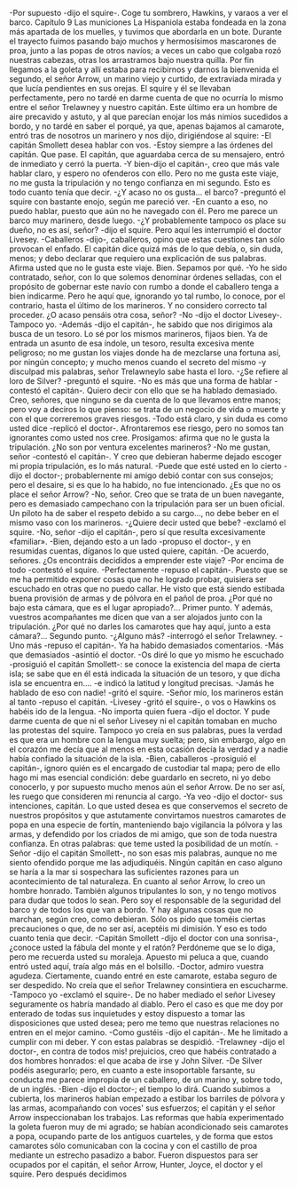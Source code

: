 -Por supuesto -dijo el squire-. Coge tu sombrero, Hawkins, y varaos a ver el barco.
Capítulo 9
Las municiones
La Hispaniola estaba fondeada en la zona más apartada de los muelles, y tuvimos que abordarla en un
bote. Durante el trayecto fuimos pasando bajo muchos y hermosísimos mascarones de proa, junto a las popas
de otros navíos; a veces un cabo que colgaba rozó nuestras cabezas, otras los arrastramos bajo nuestra
quilla. Por fin llegamos a la goleta y allí estaba para recibirnos y darnos la bienvenida el segundo, el señor
Arrow, un marino viejo y curtido, de extraviada mirada y que lucía pendientes en sus orejas. El squire y él
se llevaban perfectamente, pero no tardé en darme cuenta de que no ocurría lo mismo entre el señor Trelawney
y nuestro capitán.
Este último era un hombre de aire precavido y astuto, y al que parecían enojar los más nimios sucedidos
a bordo, y no tardé en saber el porqué, ya que, apenas bajamos al camarote, entró tras de nosotros un marinero
y nos dijo, dirigiéndose al squire:
-El capitán Smollett desea hablar con vos.
-Estoy siempre a las órdenes del capitán. Que pase.
El capitán, que aguardaba cerca de su mensajero, entró de inmediato y cerró la puerta.
-Y bien-dijo el capitán-, creo que más vale hablar claro, y espero no ofenderos con ello. Pero no me gusta
este viaje, no me gusta la tripulación y no tengo confianza en mi segundo. Esto es todo cuanto tenía que
decir.
-¿Y acaso no os gusta... el barco? -preguntó el squire con bastante enojo, según me pareció ver.
-En cuanto a eso, no puedo hablar, puesto que aún no he navegado con él. Pero me parece un barco muy
marinero, desde luego.
-¿Y probablemente tampoco os place su dueño, no es así, señor? -dijo el squire.
Pero aquí les interrumpió el doctor Livesey.
-Caballeros -dijo-, caballeros, opino que estas cuestiones tan sólo provocan el enfado. El capitán dice
quizá más de lo que debía, o, sin duda, menos; y debo declarar que requiero una explicación de sus palabras.
Afirma usted que no le gusta este viaje. Bien. Sepamos por qué.
-Yo he sido contratado, señor, con lo que solemos denominar órdenes selladas, con el propósito de gobernar
este navío con rumbo a donde el caballero tenga a bien indicarme. Pero he aquí que, ignorando yo
tal rumbo, lo conoce, por el contrario, hasta el último de los marineros. Y no considero correcto tal proceder.
¿O acaso pensáis otra cosa, señor?
-No -dijo el doctor Livesey-. Tampoco yo.
-Además -dijo el capitán-, he sabido que nos dirigimos ala busca de un tesoro. Lo sé por los mismos marineros,
fijaos bien. Ya de entrada un asunto de esa índole, un tesoro, resulta excesiva mente peligroso; no
me gustan los viajes donde ha de mezclarse una fortuna así, por ningún concepto; y mucho menos cuando
el secreto del mismo -y disculpad mis palabras, señor Trelawneylo sabe hasta el loro.
-¿Se refiere al loro de Silver? -preguntó el squire.
-No es más que una forma de hablar -contestó el capitán-. Quiero decir con ello que se ha hablado demasiado.
Creo, señores, que ninguno se da cuenta de lo que llevamos entre manos; pero voy a deciros lo que
pienso: se trata de un negocio de vida o muerte y con el que correremos graves riesgos.
-Todo está claro, y sin duda es como usted dice -replicó el doctor-. Afrontaremos ese riesgo, pero no somos
tan ignorantes como usted nos cree. Prosigamos: afirma que no le gusta la tripulación. ¿No son por
ventura excelentes marineros?
-No me gustan, señor -contestó el capitán-. Y creo que debieran haberme dejado escoger mi propia tripulación,
es lo más natural.
-Puede que esté usted en lo cierto -dijo el doctor-; probablernente mi amigo debió contar con sus consejos;
pero el desaire, si es que lo ha habido, no fue intencionado. ¿Es que no os place el señor Arrow?
-No, señor. Creo que se trata de un buen navegante, pero es demasiado campechano con la tripulación
para ser un buen oficial. Un piloto ha de saber el respeto debido a su cargo..., no debe beber en el mismo
vaso con los marineros.
-¿Quiere decir usted que bebe? -exclamó el squire. -No, señor -dijo el capitán-, pero sí que resulta excesivamente
«familiar».
-Bien, dejando esto a un lado -propuso el doctor-, y en resumidas cuentas, díganos lo que usted quiere,
capitán.
-De acuerdo, señores. ¿Os encontráis decididos a emprender este viaje?
-Por encima de todo -contestó el squire.
-Perfectamente -repuso el capitán-. Puesto que se me ha permitido exponer cosas que no he logrado probar,
quisiera ser escuchado en otras que no puedo callar. He visto que está siendo estibada buena provisión
de armas y de pólvora en el pañol de proa. ¿Por qué no bajo esta cámara, que es el lugar apropiado?... Primer
punto. Y además, vuestros acompañantes me dicen que van a ser alojados junto con la tripulación. ¿Por
qué no darles los camarotes que hay aquí, junto a esta cámara?... Segundo punto. -¿Alguno más? -interrogó
el señor Trelawney.
-Uno más -repuso el capitán-. Ya ha habido demasiados comentarios.
-Más que demasiados -asintió el doctor.
-Os diré lo que yo mismo he escuchado -prosiguió el capitán Smollett-: se conoce la existencia del mapa
de cierta isla; se sabe que en él está indicada la situación de un tesoro, y que dicha isla se encuentra en.... -e
indicó la latitud y longitud precisas.
-Jamás he hablado de eso con nadie! -gritó el squire.
-Señor mío, los marineros están al tanto -repuso el capitán.
-Livesey -gritó el squire-, o vos o Hawkins os habéis ido de la lengua.
-No importa quien fuera -dijo el doctor.
Y pude darme cuenta de que ni el señor Livesey ni el capitán tomaban en mucho las protestas del squire.
Tampoco yo creía en sus palabras, pues la verdad es que era un hombre con la lengua muy suelta; pero, sin
embargo, algo en el corazón me decía que al menos en esta ocasión decía la verdad y a nadie había confiado
la situación de la isla.
-Bien, caballeros -prosiguió el capitán-, ignoro quién es el encargado de custodiar tal mapa; pero de ello
hago mi mas esencial condición: debe guardarlo en secreto, ni yo debo conocerlo, y por supuesto mucho
menos aún el señor Arrow. De no ser así, les ruego que consideren mi renuncia al cargo.
-Ya veo -dijo el doctor- sus intenciones, capitán. Lo que usted desea es que conservemos el secreto de
nuestros propósitos y que astutamente convirtamos nuestros camarotes de popa en una especie de fortín,
manteniendo bajo vigilancia la pólvora y las armas, y defendido por los criados de mi amigo, que son de
toda nuestra confianza. En otras palabras: que teme usted la posibilidad de un motín.
-Señor -dijo el capitán Smollett-, no son esas mis palabras, aunque no me siento ofendido porque me las
adjudiquéis. Ningún capitán en caso alguno se haría a la mar si sospechara las suficientes razones para un
acontecimiento de tal naturaleza. En cuanto al señor Arrow, lo creo un hombre honrado. También algunos
tripulantes lo son, y no tengo motivos para dudar que todos lo sean. Pero soy el responsable de la seguridad
del barco y de todos los que van a bordo. Y hay algunas cosas que no marchan, según creo, como debieran.
Sólo os pido que toméis ciertas precauciones o que, de no ser así, aceptéis mi dimisión. Y eso es todo cuanto
tenía que decir.
-Capitán Smollett -dijo el doctor con una sonrisa-, ¿conoce usted la fábula del monte y el ratón? Perdóneme
que se lo diga, pero me recuerda usted su moraleja. Apuesto mi peluca a que, cuando entró usted
aquí, traía algo más en el bolsillo.
-Doctor, admiro vuestra agudeza. Ciertamente, cuando entré en este camarote, estaba seguro de ser despedido.
No creía que el señor Trelawney consintiera en escucharme.
-Tampoco yo -exclamó el squire-. De no haber mediado el señor Livesey seguramente os habría mandado
al diablo. Pero el caso es que me doy por enterado de todas sus inquietudes y estoy dispuesto a tomar las
disposiciones que usted desea; pero me temo que nuestras relaciones no entren en el mejor camino.
-Como gustéis -dijo el capitán-. Me he limitado a cumplir con mi deber.
Y con estas palabras se despidió.
-Trelawney -dijo el doctor-, en contra de todos mis! prejuicios, creo que habéis contratado a dos hombres
honrados: el que acaba de irse y John Silver.
-De Silver podéis asegurarlo; pero, en cuanto a este insoportable farsante, su conducta me parece impropia
de un caballero, de un marino y, sobre todo, de un inglés.
-Bien -dijo el doctor-; el tiempo lo dirá.
Cuando subimos a cubierta, los marineros habían empezado a estibar los barriles de pólvora y las armas,
acompañando con voces' sus esfuerzos; el capitán y el señor Arrow inspeccionaban los trabajos.
Las reformas que había experimentado la goleta fueron muy de mi agrado; se habían acondicionado seis
camarotes a popa, ocupando parte de los antiguos cuarteles, y de forma que estos camarotes sólo comunicaban
con la cocina y con el castillo de proa mediante un estrecho pasadizo a babor. Fueron dispuestos para
ser ocupados por el capitán, el señor Arrow, Hunter, Joyce, el doctor y el squire. Pero después decidimos
